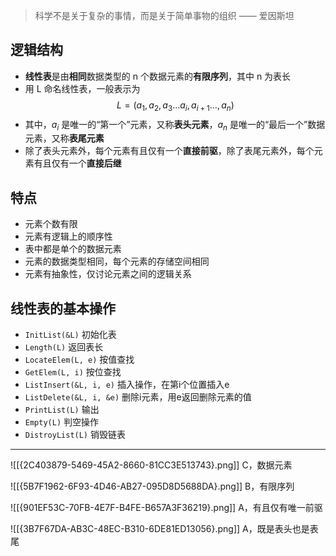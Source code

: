 > 科学不是关于复杂的事情，而是关于简单事物的组织 —— 爱因斯坦

## 逻辑结构

- **线性表**是由**相同**数据类型的 n 个数据元素的**有限序列**，其中 n 为表长
- 用 L 命名线性表，一般表示为
$$ L = (a_1, a_2, a_3...a_i, a_{i+1}..., a_n) $$
- 其中，$a_i$ 是唯一的“第一个”元素，又称**表头元素**，$a_n$ 是唯一的“最后一个”数据元素，又称**表尾元素**
- 除了表头元素外，每个元素有且仅有一个**直接前驱**，除了表尾元素外，每个元素有且仅有一个**直接后继**

## 特点

- 元素个数有限
- 元素有逻辑上的顺序性
- 表中都是单个的数据元素
- 元素的数据类型相同，每个元素的存储空间相同
- 元素有抽象性，仅讨论元素之间的逻辑关系

## 线性表的基本操作

- `InitList(&L)` 初始化表
- `Length(L)` 返回表长
- `LocateElem(L, e)` 按值查找
- `GetElem(L, i)` 按位查找
- `ListInsert(&L, i, e)` 插入操作，在第i个位置插入e
- `ListDelete(&L, i, &e)` 删除i元素，用e返回删除元素的值
- `PrintList(L)` 输出
- `Empty(L)` 判空操作
- `DistroyList(L)` 销毁链表

-----
![[{2C403879-5469-45A2-8660-81CC3E513743}.png]]
C，数据元素

![[{5B7F1962-6F93-4D46-AB27-095D8D5688DA}.png]]
B，有限序列

![[{901EF53C-70FB-4E7F-B4FE-B657A3F36219}.png]]
A，有且仅有唯一前驱

![[{3B7F67DA-AB3C-48EC-B310-6DE81ED13056}.png]]
A，既是表头也是表尾